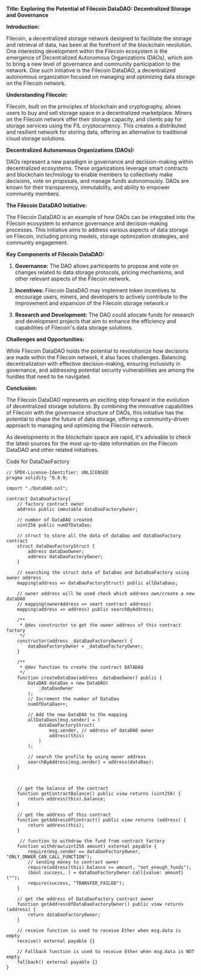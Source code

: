 
**Title: Exploring the Potential of Filecoin DataDAO: Decentralized Storage and Governance**

**Introduction:**

Filecoin, a decentralized storage network designed to facilitate the storage and retrieval of data, has been at the forefront of the blockchain revolution. One interesting development within the Filecoin ecosystem is the emergence of Decentralized Autonomous Organizations (DAOs), which aim to bring a new level of governance and community participation to the network. One such initiative is the Filecoin DataDAO, a decentralized autonomous organization focused on managing and optimizing data storage on the Filecoin network.

**Understanding Filecoin:**

Filecoin, built on the principles of blockchain and cryptography, allows users to buy and sell storage space in a decentralized marketplace. Miners on the Filecoin network offer their storage capacity, and clients pay for storage services using the FIL cryptocurrency. This creates a distributed and resilient network for storing data, offering an alternative to traditional cloud storage solutions.

**Decentralized Autonomous Organizations (DAOs):**

DAOs represent a new paradigm in governance and decision-making within decentralized ecosystems. These organizations leverage smart contracts and blockchain technology to enable members to collectively make decisions, vote on proposals, and manage funds autonomously. DAOs are known for their transparency, immutability, and ability to empower community members.

**The Filecoin DataDAO Initiative:**

The Filecoin DataDAO is an example of how DAOs can be integrated into the Filecoin ecosystem to enhance governance and decision-making processes. This initiative aims to address various aspects of data storage on Filecoin, including pricing models, storage optimization strategies, and community engagement.

**Key Components of Filecoin DataDAO:**

1. **Governance:** The DAO allows participants to propose and vote on changes related to data storage protocols, pricing mechanisms, and other relevant aspects of the Filecoin network.

2. **Incentives:** Filecoin DataDAO may implement token incentives to encourage users, miners, and developers to actively contribute to the improvement and expansion of the Filecoin storage network.v

3. **Research and Development:** The DAO could allocate funds for research and development projects that aim to enhance the efficiency and capabilities of Filecoin's data storage solutions.

**Challenges and Opportunities:**

While Filecoin DataDAO holds the potential to revolutionize how decisions are made within the Filecoin network, it also faces challenges. Balancing decentralization with effective decision-making, ensuring inclusivity in governance, and addressing potential security vulnerabilities are among the hurdles that need to be navigated.

**Conclusion:**

The Filecoin DataDAO represents an exciting step forward in the evolution of decentralized storage solutions. By combining the innovative capabilities of Filecoin with the governance structure of DAOs, this initiative has the potential to shape the future of data storage, offering a community-driven approach to managing and optimizing the Filecoin network.

As developments in the blockchain space are rapid, it's advisable to check the latest sources for the most up-to-date information on the Filecoin DataDAO and other related initiatives.

Code for DataDaoFactory
```
// SPDX-License-Identifier: UNLICENSED
pragma solidity ^0.8.9;

import "./DataDAO.sol";

contract DataDoaFactory{
    // factory contract owner
    address public immutable dataDaoFactoryOwner;

    // number of DataDAO created
    uint256 public numOfDataDao;

    // struct to store all the data of dataDao and dataDaoFactory contract
    struct dataDaoFactoryStruct {
        address dataDaoOwner;
        address dataDaoFactoryOwner;
    }

    // searching the struct data of DataDao and DataDoaFactory using owner address
    mapping(address => dataDaoFactoryStruct) public allDataDaos;

    // owner address will be used check which address own/create a new dataDAO
    // mapping(ownerAddress => smart contract address)
    mapping(address => address) public searchByAddress;

    /**
     * @dev constructor to get the owner address of this contract factory
     */
    constructor(address _dataDaoFactoryOwner) {
        dataDaoFactoryOwner = _dataDaoFactoryOwner;
    }

    /**
     * @dev function to create the contract DATADAO
     */
    function createDataDao(address _dataDaoOwner) public {
        DataDAO dataDao = new DataDAO(
            _dataDaoOwner
        );
        // Increment the number of DataDao
        numOfDataDao++;

        // Add the new DataDAO to the mapping
        allDataDaos[msg.sender] = (
            dataDaoFactoryStruct(
                msg.sender, // address of dataDAO owner 
                address(this)
            )
        );

        // search the profile by using owner address
        searchByAddress[msg.sender] = address(dataDao);
    }

    

    // get the balance of the contract
    function getContractBalance() public view returns (uint256) {
        return address(this).balance;
    }

    // get the address of this contract
    function getAddressOfContract() public view returns (address) {
        return address(this);
    }

     // function to withdraw the fund from contract factory
    function withdraw(uint256 amount) external payable {
        require(msg.sender == dataDaoFactoryOwner, "ONLY_ONWER_CAN_CALL_FUNCTION");
        // sending money to contract owner
        require(address(this).balance >= amount, "not_enough_funds");
        (bool success, ) = dataDaoFactoryOwner.call{value: amount}("");
        require(success, "TRANSFER_FAILED");
    }

    // get the address of DataDaoFactory contract owner
    function getAddressOfDataDaoFactoryOwner() public view returns (address) {
        return dataDaoFactoryOwner;
    }

    // receive function is used to receive Ether when msg.data is empty
    receive() external payable {}

    // Fallback function is used to receive Ether when msg.data is NOT empty
    fallback() external payable {}
}
```
